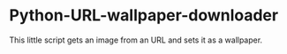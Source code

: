 # Python-URL-wallpaper-downloader

This little script gets an image from an URL and sets it as a wallpaper.
